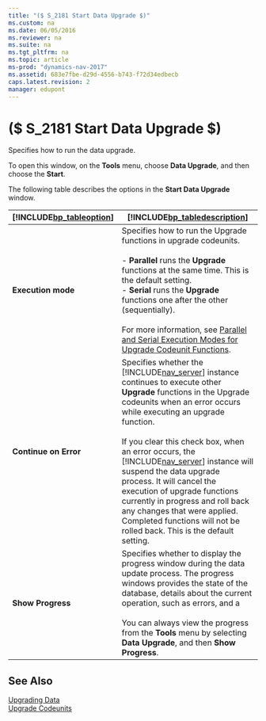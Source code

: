 ```yaml
---
title: "($ S_2181 Start Data Upgrade $)"
ms.custom: na
ms.date: 06/05/2016
ms.reviewer: na
ms.suite: na
ms.tgt_pltfrm: na
ms.topic: article
ms-prod: "dynamics-nav-2017"
ms.assetid: 683e7fbe-d29d-4556-b743-f72d34edbecb
caps.latest.revision: 2
manager: edupont
---
```

# ($ S_2181 Start Data Upgrade $)
Specifies how to run the data upgrade.  

 To open this window, on the **Tools** menu, choose  **Data Upgrade**, and then choose the **Start**.  

 The following table describes the options in the **Start Data Upgrade** window.  

|[!INCLUDE[bp_tableoption](../includes/bp_tableoption_md.md)]|[!INCLUDE[bp_tabledescription](../includes/bp_tabledescription_md.md)]|  
|----------------------------------|---------------------------------------|  
|**Execution mode**|Specifies how to run the Upgrade functions in upgrade codeunits.<br /><br /> -   **Parallel** runs the **Upgrade** functions at the same time. This is the default setting.<br />-   **Serial** runs the **Upgrade** functions one after the other \(sequentially\).<br /><br /> For more information, see [Parallel and Serial Execution Modes for Upgrade Codeunit Functions](../Upgrading-Data.md#ParallelSerial).|  
|**Continue on Error**|Specifies whether the [!INCLUDE[nav_server](../includes/nav_server_md.md)] instance continues to execute other **Upgrade** functions in the Upgrade codeunits when an error occurs while executing an upgrade function.<br /><br /> If you clear this check box, when an error occurs, the [!INCLUDE[nav_server](../includes/nav_server_md.md)] instance will suspend the data upgrade process. It will cancel the execution of upgrade functions currently in progress and roll back any changes that were applied. Completed functions will not be rolled back. This is the default setting.|  
|**Show Progress**|Specifies whether to display the progress window during the data update process. The progress windows provides the state of the database, details about the current operation, such as errors, and a<br /><br /> You can always view the progress from the **Tools** menu by selecting **Data Upgrade**, and then **Show Progress**.|  

## See Also  
 [Upgrading Data](../Upgrading-Data.md)   
 [Upgrade Codeunits](../Upgrade-Codeunits.md)
